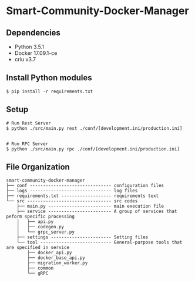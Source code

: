 # Smart-Community-Docker-Manager
## Dependencies
- Python 3.5.1
- Docker 17.09.1-ce
- criu v3.7

## Install Python modules
```console
$ pip install -r requirements.txt
```

## Setup
```console
# Run Rest Server
$ python ./src/main.py rest ./conf/[development.ini/production.ini]


# Run RPC Server
$ python ./src/main.py rpc ./conf/[development.ini/production.ini]
```

## File Organization

```
smart-community-docker-manager
├── conf ------------------------------- configuration files
├── logs ------------------------------- log files
├── requirements.txt ------------------- requirements text
└── src -------------------------------- src codes
    ├── main.py ------------------------ main execution file
    ├── service ------------------------ A group of services that peform specific processing
    │   ├── api.py
    │   ├── codegen.py
    │   └── grpc_server.py
    ├── settings ----------------------- Setting files
    └── tool --------------------------- General-purpose tools that are specified in service
        ├── docker_api.py
        ├── docker_base_api.py
        ├── migration_worker.py
        ├── common
        └── gRPC
 ```
